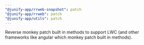 ```yaml
---
"@junify-app/rrweb-snapshot": patch
"@junify-app/rrweb": patch
"@junify-app/utils": patch
---
```


Reverse monkey patch built in methods to support LWC (and other frameworks like angular which monkey patch built in methods).
